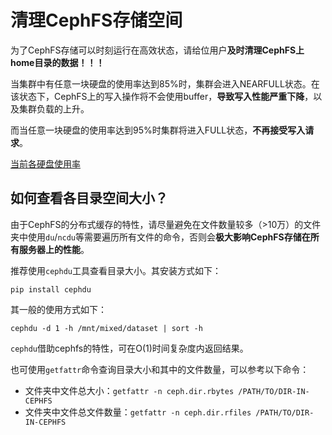 # 清理CephFS存储空间

为了CephFS存储可以时刻运行在高效状态，请给位用户**及时清理CephFS上home目录的数据！！！**

当集群中有任意一块硬盘的使用率达到85%时，集群会进入NEARFULL状态。在该状态下，CephFS上的写入操作将不会使用buffer，**导致写入性能严重下降**，以及集群负载的上升。

而当任意一块硬盘的使用率达到95%时集群将进入FULL状态，**不再接受写入请求**。

[当前各硬盘使用率](https://prometheus.scut-smil.cn/new/graph?g0.expr=ceph_osd_stat_bytes_used%2Fceph_osd_stat_bytes)

<max-ceph-osd-usage/>

## 如何查看各目录空间大小？

由于CephFS的分布式缓存的特性，请尽量避免在文件数量较多（>10万）的文件夹中使用`du`/`ncdu`等需要遍历所有文件的命令，否则会**极大影响CephFS存储在所有服务器上的性能**。

推荐使用`cephdu`工具查看目录大小。其安装方式如下：

```
pip install cephdu
```

其一般的使用方式如下：

```
cephdu -d 1 -h /mnt/mixed/dataset | sort -h
```

`cephdu`借助cephfs的特性，可在O(1)时间复杂度内返回结果。


也可使用`getfattr`命令查询目录大小和其中的文件数量，可以参考以下命令：

* 文件夹中文件总大小：`getfattr -n ceph.dir.rbytes /PATH/TO/DIR-IN-CEPHFS`
* 文件夹中文件总文件数量：`getfattr -n ceph.dir.rfiles /PATH/TO/DIR-IN-CEPHFS`

